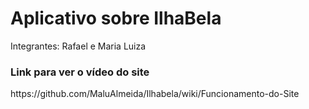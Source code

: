 <h1>Aplicativo sobre IlhaBela</h1>
Integrantes: Rafael e Maria Luiza 

<h3>Link para ver o vídeo do site</h3>
https://github.com/MaluAlmeida/Ilhabela/wiki/Funcionamento-do-Site

